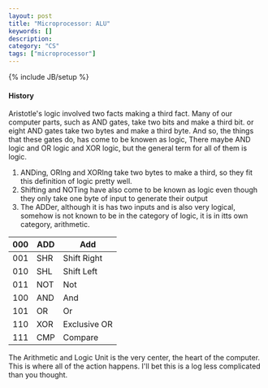 ```yaml
---
layout: post
title: "Microprocessor: ALU"
keywords: []
description: 
category: "CS" 
tags: ["microprocessor"]
---
```

{% include JB/setup %}

#### History
Aristotle's logic involved two facts making a third fact. Many of our computer parts, such as AND
gates, take two bits and make a third bit. or eight AND gates take two bytes and make a third byte.
And so, the things that these gates do, has come to be knowen as logic, There maybe AND logic and OR
logic and XOR logic, but the general term for all of them is logic.
1. ANDing, ORIng and XORIng take two bytes to make a third, so they fit this definition of logic
   pretty well.
2. Shifting and NOTing have also come to be known as logic even though they only take one byte of
   input to generate their output
3. The ADDer, although it is has two inputs and is also very logical, somehow is not known to be in
   the category of logic, it is in itts own category, arithmetic.


| 000 | ADD | Add          |
|-----|-----|--------------|
| 001 | SHR | Shift Right  |
| 010 | SHL | Shift Left   |
| 011 | NOT | Not          |
| 100 | AND | And          |
| 101 | OR  | Or           |
| 110 | XOR | Exclusive OR |
| 111 | CMP | Compare      |

The Arithmetic and Logic Unit is the very center, the heart of the computer. This is where all of
the action happens. I'll bet this is a log less complicated than you thought.
